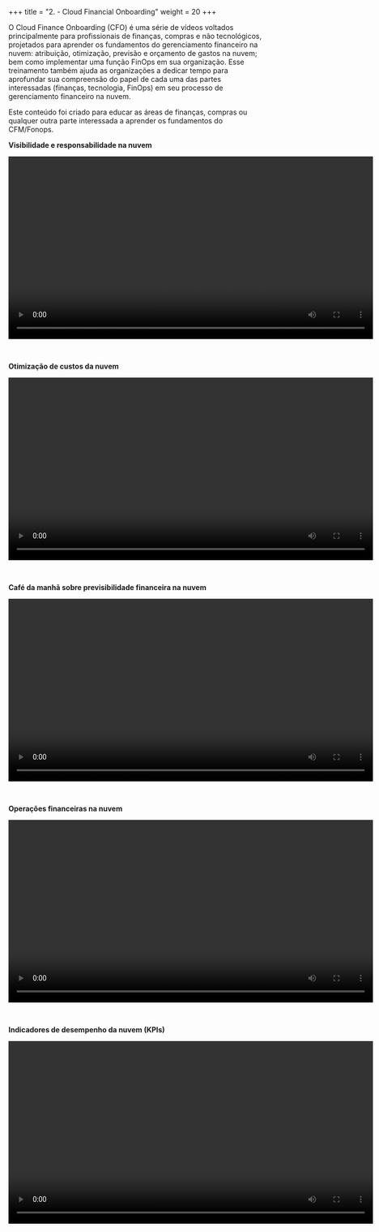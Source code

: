 +++ 
title = "2. - Cloud Financial Onboarding" 
weight = 20
+++

O Cloud Finance Onboarding (CFO) é uma série de vídeos voltados principalmente para profissionais de finanças, compras e não tecnológicos, projetados para aprender os fundamentos do gerenciamento financeiro na nuvem: atribuição, otimização, previsão e orçamento de gastos na nuvem; bem como implementar uma função FinOps em sua organização. Esse treinamento também ajuda as organizações a dedicar tempo para aprofundar sua compreensão do papel de cada uma das partes interessadas (finanças, tecnologia, FinOps) em seu processo de gerenciamento financeiro na nuvem.

Este conteúdo foi criado para educar as áreas de finanças, compras ou qualquer outra parte interessada a aprender os fundamentos do CFM/Fonops.

**Visibilidade e responsabilidade na nuvem**

<video src="https://d3csjjh7wiff1l.cloudfront.net/CFO-Module1.mp4" type="video/mp4" width="720" controls></video>

<br>

**Otimização de custos da nuvem**

<video src="https://d3csjjh7wiff1l.cloudfront.net/CFO-Module2.mp4" type="video/mp4" width="720" controls></video>

<br>

**Café da manhã sobre previsibilidade financeira na nuvem**

<video src="https://d3csjjh7wiff1l.cloudfront.net/CFO-Module3.mp4" type="video/mp4" width="720" controls></video>

<br>

**Operações financeiras na nuvem**

<video src="https://d3csjjh7wiff1l.cloudfront.net/CFO-Module4.mp4" type="video/mp4" width="720" controls></video>

<br>

**Indicadores de desempenho da nuvem (KPIs)**

<video src="https://d3csjjh7wiff1l.cloudfront.net/CFO-Module5.mp4" type="video/mp4" width="720" controls></video>